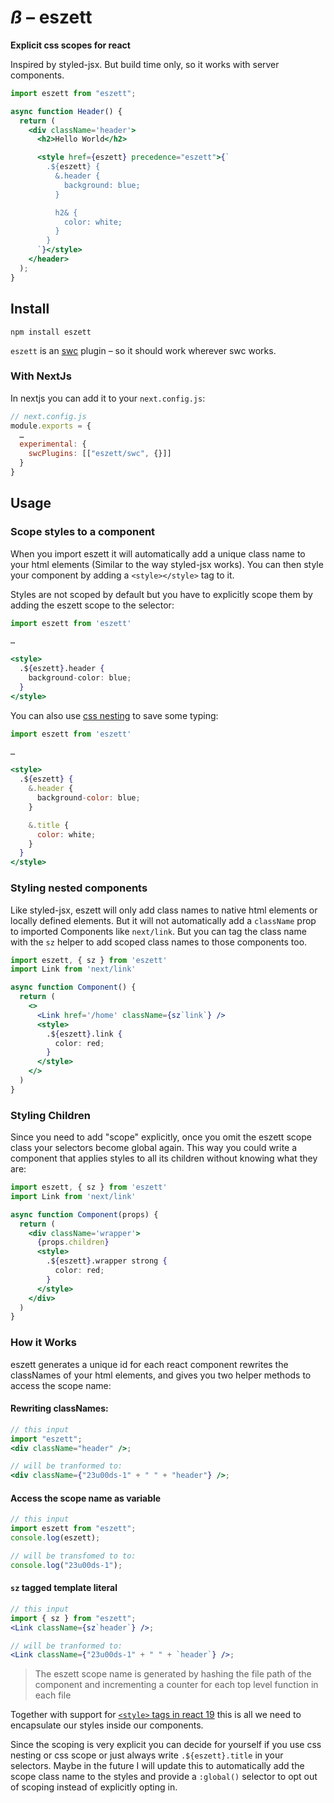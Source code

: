 # _ß_ – eszett

**Explicit css scopes for react**

Inspired by styled-jsx. But build time only, so it works with server components.

```jsx
import eszett from "eszett";

async function Header() {
  return (
    <div className='header'>
      <h2>Hello World</h2>

      <style href={eszett} precedence="eszett">{`
        .${eszett} {
          &.header {
            background: blue;
          }

          h2& {
            color: white;
          }
        }
      `}</style>
    </header>
  );
}
```

## Install

```
npm install eszett
```

`eszett` is an [swc](https://swc.rs/docs/usage/swc-loader) plugin – so it should work wherever swc works.

### With NextJs

In nextjs you can add it to your `next.config.js`:

```js
// next.config.js
module.exports = {
  …
  experimental: {
    swcPlugins: [["eszett/swc", {}]]
  }
}
```

## Usage

### Scope styles to a component

When you import eszett it will automatically add a unique class name to your html elements (Similar to the way styled-jsx works).
You can then style your component by adding a `<style></style>` tag to it.

Styles are not scoped by default but you have to explicitly scope them by adding the eszett scope to the selector:

```jsx
import eszett from 'eszett'

…

<style>
  .${eszett}.header {
    background-color: blue;
  }
</style>
```

You can also use [css nesting](https://developer.mozilla.org/en-US/docs/Web/CSS/CSS_nesting/Using_CSS_nesting) to save some typing:

```jsx
import eszett from 'eszett'

…

<style>
  .${eszett} {
    &.header {
      background-color: blue;
    }

    &.title {
      color: white;
    }
  }
</style>
```

### Styling nested components

Like styled-jsx, eszett will only add class names to native html elements or locally defined elements. But it will not automatically add a `className` prop to imported Components like `next/link`. But you can tag the class name with the `sz` helper to add scoped class names to those components too.

```jsx
import eszett, { sz } from 'eszett'
import Link from 'next/link'

async function Component() {
  return (
    <>
      <Link href='/home' className={sz`link`} />
      <style>
        .${eszett}.link {
          color: red;
        }
      </style>
    </>
  )
}
```

### Styling Children

Since you need to add "scope" explicitly, once you omit the eszett scope class your selectors become global again. This way you could write a component that applies styles to all its children without knowing what they are:

```jsx
import eszett, { sz } from 'eszett'
import Link from 'next/link'

async function Component(props) {
  return (
    <div className='wrapper'>
      {props.children}
      <style>
        .${eszett}.wrapper strong {
          color: red;
        }
      </style>
    </div>
  )
}
```

### How it Works

eszett generates a unique id for each react component rewrites the classNames of your html elements, and gives you two helper methods to access the scope name:

#### Rewriting classNames:

```jsx
// this input
import "eszett";
<div className="header" />;

// will be tranformed to:
<div className={"23u00ds-1" + " " + "header"} />;
```

#### Access the scope name as variable

```js
// this input
import eszett from "eszett";
console.log(eszett);

// will be transfomed to to:
console.log("23u00ds-1");
```

#### `sz` tagged template literal

```jsx
// this input
import { sz } from "eszett";
<Link className={sz`header`} />;

// will be tranformed to:
<Link className={"23u00ds-1" + " " + `header`} />;
```

> The eszett scope name is generated by hashing the file path of the component and incrementing a counter
> for each top level function in each file

Together with support for [`<style>` tags in react 19](https://react.dev/reference/react-dom/components/style) this is all we need to encapsulate our styles inside our components.

Since the scoping is very explicit you can decide for yourself if you use css nesting or css scope or just always write `.${eszett}.title` in your selectors. Maybe in the future I will update this to automatically add the scope class name to the styles and provide a `:global()` selector to opt out of scoping instead of explicitly opting in.
